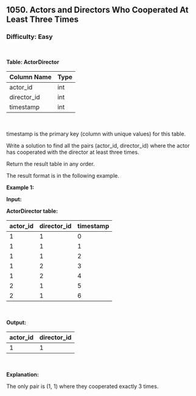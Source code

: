 ## 1050. Actors and Directors Who Cooperated At Least Three Times
### Difficulty: Easy
<br>


**Table: ActorDirector**

| Column Name | Type    |
|-------------|---------|
| actor_id    | int     |
| director_id | int     |
| timestamp   | int     |
<br>

timestamp is the primary key (column with unique values) for this table.




Write a solution to find all the pairs (actor_id, director_id) where the actor has cooperated with the director at least three times.

Return the result table in any order.

The result format is in the following example.


**Example 1:**

**Input:** 


**ActorDirector table:**


| actor_id    | director_id | timestamp   |
|-------------|-------------|-------------|
| 1           | 1           | 0           |
| 1           | 1           | 1           |
| 1           | 1           | 2           |
| 1           | 2           | 3           |
| 1           | 2           | 4           |
| 2           | 1           | 5           |
| 2           | 1           | 6           |
<br>

**Output:** 


| actor_id    | director_id |
|-------------|-------------|
| 1           | 1           |
<br>

**Explanation:**

 The only pair is (1, 1) where they cooperated exactly 3 times.

